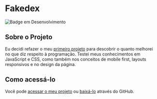 # Fakedex

![Badge em Desenvolvimento](http://img.shields.io/static/v1?label=STATUS&message=EM-DESENVOLVIMENTO&color=GREEN&style=for-the-badge)

## Sobre o Projeto

Eu decidi refazer o meu [primeiro projeto](https://cardosojse.github.io/old-fakedex) para descobrir o quanto melhorei no que diz respeito à programação. 
Testei meus conhecimentos em JavaScript e CSS, como também nos conceitos de mobile first, layouts responsivos e no design da página.

## Como acessá-lo

Você pode [acessar o meu projeto](https://cardosojse.github.io/fakedex) ou [baixá-lo](https://github.com/cardosojse/fakedex) através do GitHub.
